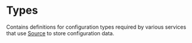 # Types

Contains definitions for configuration types required by various services
that use [Source](https://github.com/southwinds-io/source) to store configuration data.